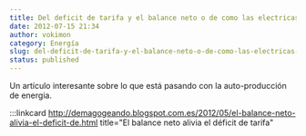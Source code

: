 ```yaml
---
title: Del deficit de tarifa y el balance neto o de como las electricas nos roban
date: 2012-07-15 21:34
author: vokimon
category: Energía
slug: del-deficit-de-tarifa-y-el-balance-neto-o-de-como-las-electricas-nos-roban
status: published
---
```


Un artículo interesante sobre lo que está pasando con la auto-producción de energia.

:::linkcard http://demagogeando.blogspot.com.es/2012/05/el-balance-neto-alivia-el-deficit-de.html title="El balance neto alivia el déficit de tarifa"
